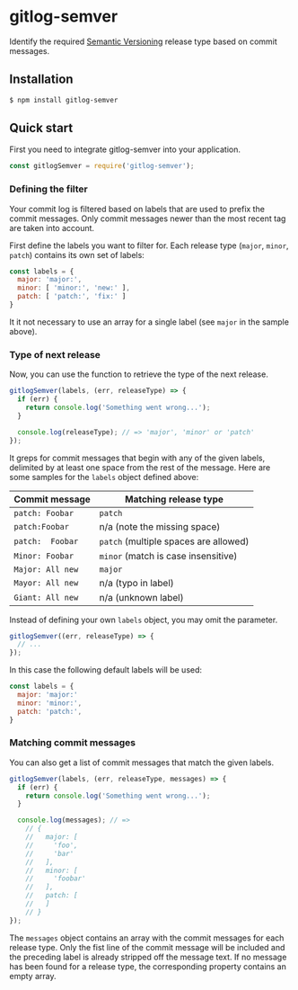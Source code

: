 # gitlog-semver

Identify the required [Semantic Versioning](http://sermver.org) release type based on commit messages.

## Installation

```bash
$ npm install gitlog-semver
```

## Quick start

First you need to integrate gitlog-semver into your application.

```javascript
const gitlogSemver = require('gitlog-semver');
```

### Defining the filter

Your commit log is filtered based on labels that are used to prefix the commit messages. Only commit messages newer than the most recent tag are taken into account.

First define the labels you want to filter for. Each release type (`major`, `minor`, `patch`) contains its own set of labels:

```javascript
const labels = {
  major: 'major:',
  minor: [ 'minor:', 'new:' ],
  patch: [ 'patch:', 'fix:' ]
}
```

It it not necessary to use an array for a single label (see `major` in the sample above).

### Type of next release

Now, you can use the function to retrieve the type of the next release.

```javascript
gitlogSemver(labels, (err, releaseType) => {
  if (err) {
    return console.log('Something went wrong...');
  }

  console.log(releaseType); // => 'major', 'minor' or 'patch'
});
```

It greps for commit messages that begin with any of the given labels, delimited by at least one space from the rest of the message. Here are some samples for the `labels` object defined above:

| Commit message   | Matching release type                 |
|------------------|---------------------------------------|
| `patch: Foobar`  | `patch`                               |
| `patch:Foobar`   | n/a (note the missing space)          |
| `patch:  Foobar` | `patch` (multiple spaces are allowed) |
| `Minor: Foobar`  | `minor` (match is case insensitive)   |
| `Major: All new` | `major`                               |
| `Mayor: All new` | n/a (typo in label)                   |
| `Giant: All new` | n/a (unknown label)                   |

Instead of defining your own `labels` object, you may omit the parameter.

```javascript
gitlogSemver((err, releaseType) => {
  // ...
});
```

In this case the following default labels will be used:

```javascript
const labels = {
  major: 'major:'
  minor: 'minor:',
  patch: 'patch:',
}
```

### Matching commit messages

You can also get a list of commit messages that match the given labels.

```javascript
gitlogSemver(labels, (err, releaseType, messages) => {
  if (err) {
    return console.log('Something went wrong...');
  }

  console.log(messages); // =>
    // {
    //   major: [
    //     'foo',
    //     'bar'
    //   ],
    //   minor: [
    //     'foobar'
    //   ],
    //   patch: [
    //   ]
    // }
});
```

The `messages` object contains an array with the commit messages for each release type. Only the fist line of the commit message will be included and the preceding label is already stripped off the message text. If no message has been found for a release type, the corresponding property contains an empty array.

